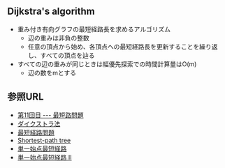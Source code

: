 ## Dijkstra's algorithm

- 重み付き有向グラフの最短経路長を求めるアルゴリズム
  - 辺の重みは非負の整数
  - 任意の頂点から始め、各頂点への最短経路長を更新することを繰り返し、すべての頂点を辿る
- すべての辺の重みが同じときは幅優先探索での時間計算量はO(m)
  - 辺の数をmとする

## 参照URL

- [第11回目 --- 最短路問題](http://www.dais.is.tohoku.ac.jp/~shioura/teaching/ad09/ad09-11.pdf)
- [ダイクストラ法](https://ja.wikipedia.org/wiki/%E3%83%80%E3%82%A4%E3%82%AF%E3%82%B9%E3%83%88%E3%83%A9%E6%B3%95)
- [最短経路問題](https://ja.wikipedia.org/wiki/%E6%9C%80%E7%9F%AD%E7%B5%8C%E8%B7%AF%E5%95%8F%E9%A1%8C)
- [Shortest-path tree](https://en.wikipedia.org/wiki/Shortest-path_tree)
- [単一始点最短経路](https://onlinejudge.u-aizu.ac.jp/courses/lesson/1/ALDS1/12/ALDS1_12_B)
- [単一始点最短経路 II](https://onlinejudge.u-aizu.ac.jp/courses/lesson/1/ALDS1/12/ALDS1_12_C)
